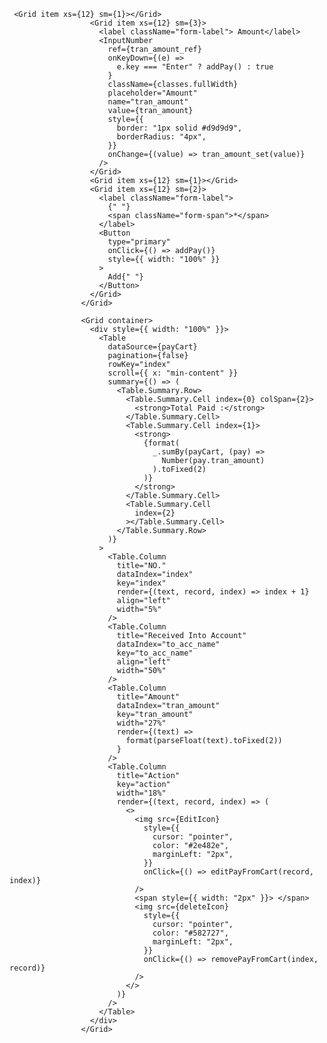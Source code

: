      <Grid item xs={12} sm={1}></Grid>                   
                      <Grid item xs={12} sm={3}>
                        <label className="form-label"> Amount</label>
                        <InputNumber
                          ref={tran_amount_ref}
                          onKeyDown={(e) =>
                            e.key === "Enter" ? addPay() : true
                          }
                          className={classes.fullWidth}
                          placeholder="Amount"
                          name="tran_amount"
                          value={tran_amount}
                          style={{
                            border: "1px solid #d9d9d9",
                            borderRadius: "4px",
                          }}
                          onChange={(value) => tran_amount_set(value)}
                        />
                      </Grid>
                      <Grid item xs={12} sm={1}></Grid>
                      <Grid item xs={12} sm={2}>
                        <label className="form-label">
                          {" "}
                          <span className="form-span">*</span>
                        </label>
                        <Button
                          type="primary"
                          onClick={() => addPay()}
                          style={{ width: "100%" }}
                        >
                          Add{" "}
                        </Button>
                      </Grid>
                    </Grid>

                    <Grid container>
                      <div style={{ width: "100%" }}>
                        <Table
                          dataSource={payCart}
                          pagination={false}
                          rowKey="index"
                          scroll={{ x: "min-content" }}
                          summary={() => (
                            <Table.Summary.Row>
                              <Table.Summary.Cell index={0} colSpan={2}>
                                <strong>Total Paid :</strong>
                              </Table.Summary.Cell>
                              <Table.Summary.Cell index={1}>
                                <strong>
                                  {format(
                                    _.sumBy(payCart, (pay) =>
                                      Number(pay.tran_amount)
                                    ).toFixed(2)
                                  )}
                                </strong>
                              </Table.Summary.Cell>
                              <Table.Summary.Cell
                                index={2}
                              ></Table.Summary.Cell>
                            </Table.Summary.Row>
                          )}
                        >
                          <Table.Column
                            title="NO."
                            dataIndex="index"
                            key="index"
                            render={(text, record, index) => index + 1}
                            align="left"
                            width="5%"
                          />
                          <Table.Column
                            title="Received Into Account"
                            dataIndex="to_acc_name"
                            key="to_acc_name"
                            align="left"
                            width="50%"
                          />
                          <Table.Column
                            title="Amount"
                            dataIndex="tran_amount"
                            key="tran_amount"
                            width="27%"
                            render={(text) =>
                              format(parseFloat(text).toFixed(2))
                            }
                          />
                          <Table.Column
                            title="Action"
                            key="action"
                            width="18%"
                            render={(text, record, index) => (
                              <>
                                <img src={EditIcon}
                                  style={{
                                    cursor: "pointer",
                                    color: "#2e482e",
                                    marginLeft: "2px",
                                  }}
                                  onClick={() => editPayFromCart(record, index)}
                                />
                                <span style={{ width: "2px" }}> </span>
                                <img src={deleteIcon}
                                  style={{
                                    cursor: "pointer",
                                    color: "#582727",
                                    marginLeft: "2px",
                                  }}
                                  onClick={() => removePayFromCart(index, record)}
                                />
                              </>
                            )}
                          />
                        </Table>
                      </div>
                    </Grid>
